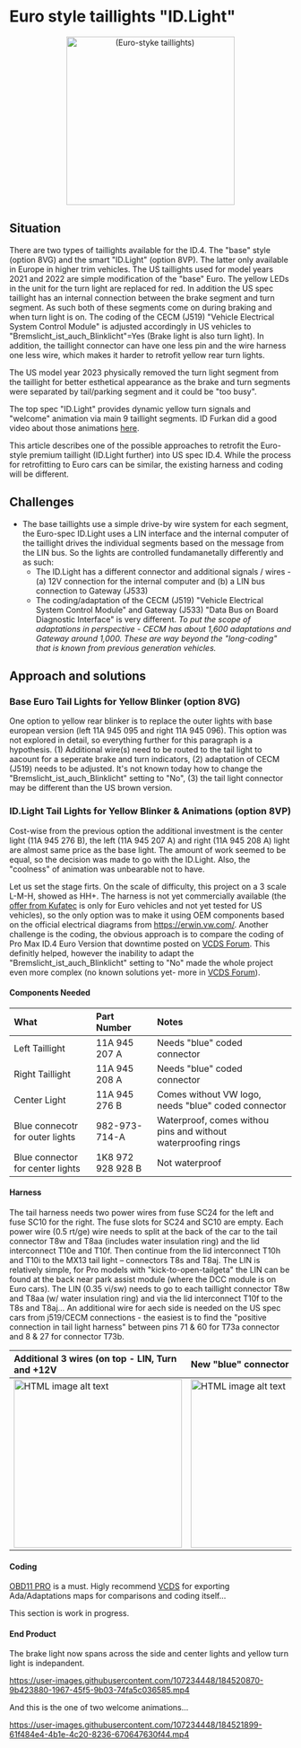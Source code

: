 # Euro style taillights "ID.Light"
<div align="center">
  <img src="https://user-images.githubusercontent.com/107234448/183325196-1d971dd4-d042-40c1-9f65-0b1fc437ba41.jpeg" alt="(Euro-styke taillights)" width="300px">
</div>

## Situation
There are two types of taillights available for the ID.4. The "base" style (option 8VG) and the smart "ID.Light" (option 8VP). The latter only available in Europe in higher trim vehicles. The US taillights used for model years 2021 and 2022 are simple modification of the "base" Euro. The yellow LEDs in the unit for the turn light are replaced for red. In addition the US spec taillight has an internal connection between the brake segment and turn segment. As such both of these segments come on during braking and when turn light is on. The coding of the CECM (J519) "Vehicle Electrical System Control Module" is adjusted accordingly in US vehicles to "Bremslicht_ist_auch_Blinklicht"=Yes (Brake light is also turn light). In addition, the taillight connector can have one less pin and the wire harness one less wire, which makes it harder to retrofit yellow rear turn lights.

The US model year 2023 physically removed the turn light segment from the taillight for better esthetical appearance as the brake and turn segments were separated by tail/parking segment and it could be "too busy".

The top spec "ID.Light" provides dynamic yellow turn signals and "welcome" animation via main 9 taillight segments. ID Furkan did a good video about those animations [here](https://www.youtube.com/watch?v=KCvncdPqyN0).

This article describes one of the possible approaches to retrofit the Euro-style premium taillight (ID.Light further) into US spec ID.4. While the process for retrofitting to Euro cars can be similar, the existing harness and coding will be different.



## Challenges
- The base taillights use a simple drive-by wire system for each segment, the Euro-spec ID.Light uses a LIN interface and the internal computer of the taillight drives the individual segments based on the message from the LIN bus. So the lights are controlled fundamanetally differently and as such: 
  - The ID.Light has a different connector and additional signals / wires - (a) 12V connection for the internal computer and (b) a LIN bus connection to Gateway (J533)
  - The coding/adaptation of the CECM (J519) "Vehicle Electrical System Control Module" and Gateway (J533) "Data Bus on Board Diagnostic Interface" is very different. *To put the scope of adaptations in perspective - CECM has about 1,600 adaptations and Gateway around 1,000. These are way beyond the "long-coding" that is known from previous generation vehicles.*

## Approach and solutions

### Base Euro Tail Lights for Yellow Blinker (option 8VG)
One option to yellow rear blinker is to replace the outer lights with base european version (left 11A 945 095 and right 11A 945 096). This option was not explored in detail, so everything further for this paragraph is a hypothesis. (1) Additional wire(s) need to be routed to the tail light to aacount for a seperate brake and turn indicators, (2) adaptation of CECM (J519) needs to be adjusted. It's not known today how to change the "Bremslicht_ist_auch_Blinklicht" setting to "No", (3) the tail light connector may be different than the US brown version.

### ID.Light Tail Lights for Yellow Blinker & Animations (option 8VP)
Cost-wise from the previous option the additional investment is the center light (11A 945 276 B), the left (11A 945 207 A) and right (11A 945 208 A) light are almost same price as the base light. The amount of work seemed to be equal, so the decision was made to go with the ID.Light. Also, the "coolness" of animation was unbearable not to have.

Let us set the stage firts. On the scale of difficulty, this project on a 3 scale L-M-H, showed as HH+. The harness is not yet commercially available (the [offer from Kufatec](https://www.kufatec.com/en/light-sight/taillights/complete-set-led-rear-lights-with-dynamic-flashing-light-for-vw-id4-e21-46455) is only for Euro vehicles and not yet tested for US vehicles), so the only option was to make it using OEM components based on the official electrical diagrams from https://erwin.vw.com/. Another challenge is the coding, the obvious approach is to compare the coding of Pro Max ID.4 Euro Version that downtime posted on [VCDS Forum](https://forums.ross-tech.com/index.php?threads/27745/). This definitly helped, however the inability to adapt the "Bremslicht_ist_auch_Blinklicht" setting to "No" made the whole project even more complex (no known solutions yet- more in [VCDS Forum](https://forums.ross-tech.com/index.php?threads/33372/#post-281097)). 

#### Components Needed

| What | Part Number | Notes
| :------------- | :------------- | :----
| Left Taillight | 11A 945 207 A | Needs "blue" coded connector
| Right Taillight | 11A 945 208 A | Needs "blue" coded connector
| Center Light | 11A 945 276 B | Comes without VW logo, needs "blue" coded connector
| Blue connecotr for outer lights | 982-973-714-A | Waterproof, comes withou pins and without waterproofing rings
| Blue connector for center lights | 1K8 972 928 928 B | Not waterproof

#### Harness
The tail harness needs two power wires from fuse SC24 for the left and fuse SC10 for the right. The fuse slots for SC24 and SC10 are empty. Each power wire (0.5 rt/ge) wire needs to split at the back of the car to the tail connector T8w and T8aa (includes water insulation ring) and the lid interconnect T10e and T10f. Then continue from the lid interconnect T10h and T10i to the MX13 tail light – connectors T8s and T8aj. The LIN is relatively simple, for Pro models with "kick-to-open-tailgeta" the LIN can be found at the back near park assist module (where the DCC module is on Euro cars). The LIN (0.35 vi/sw) needs to go to each taillight connector T8w and T8aa (w/ water insulation ring) and via the lid interconnect T10f to the T8s and T8aj… An additional wire for aech side is needed on the US spec cars from j519/CECM connections - the easiest is to find the "positive connection in tail light harness" between pins 71 & 60 for T73a connector and 8 & 27 for connector T73b.

| Additional 3 wires (on top - LIN, Turn and +12V | New "blue" connector | Ready to plug in
| :------------- | :------------- | :----
| <img src="https://user-images.githubusercontent.com/107234448/184520654-5c01c179-a1b6-4d28-a6e8-eaa79c23d6da.jpeg" alt="HTML image alt text" title="Optional image title" width="300px"> | <img src="https://user-images.githubusercontent.com/107234448/184520530-3085aaa9-76d3-411c-acad-f30af95224f9.jpeg" alt="HTML image alt text" title="Optional image title" width="300px"> | <img src="https://user-images.githubusercontent.com/107234448/184520535-19230822-567c-4521-8720-42f257af099d.jpeg" alt="HTML image alt text" title="Optional image title" width="300px">
       
#### Coding
[OBD11 PRO](https://obdeleven.com/en/) is a must. Higly recommend [VCDS](https://store.ross-tech.com/shop/vchv2_ent/) for exporting Ada/Adaptations maps for comparisons and coding itself... 

This section is work in progress.

#### End Product

The brake light now spans across the side and center lights and yellow turn light is indepandent.

https://user-images.githubusercontent.com/107234448/184520870-9b423880-1967-45f5-9b03-74fa5c036585.mp4

And this is the one of two welcome animations...

https://user-images.githubusercontent.com/107234448/184521899-61f484e4-4b1e-4c20-8236-670647630f44.mp4


